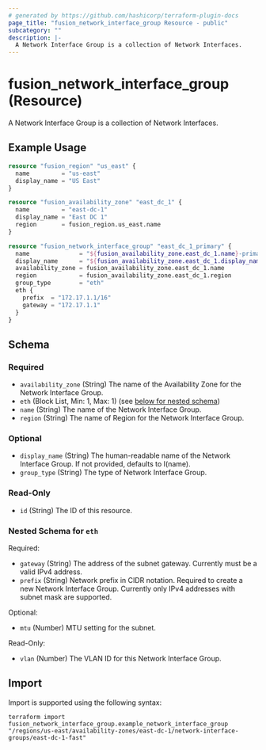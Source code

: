 ```yaml
---
# generated by https://github.com/hashicorp/terraform-plugin-docs
page_title: "fusion_network_interface_group Resource - public"
subcategory: ""
description: |-
  A Network Interface Group is a collection of Network Interfaces.
---
```


# fusion_network_interface_group (Resource)

A Network Interface Group is a collection of Network Interfaces.

## Example Usage

```terraform
resource "fusion_region" "us_east" {
  name         = "us-east"
  display_name = "US East"
}

resource "fusion_availability_zone" "east_dc_1" {
  name         = "east-dc-1"
  display_name = "East DC 1"
  region       = fusion_region.us_east.name
}

resource "fusion_network_interface_group" "east_dc_1_primary" {
  name              = "${fusion_availability_zone.east_dc_1.name}-primary"
  display_name      = "${fusion_availability_zone.east_dc_1.display_name} Primary NIG"
  availability_zone = fusion_availability_zone.east_dc_1.name
  region            = fusion_availability_zone.east_dc_1.region
  group_type        = "eth"
  eth {
    prefix  = "172.17.1.1/16"
    gateway = "172.17.1.1"
  }
}
```

<!-- schema generated by tfplugindocs -->
## Schema

### Required

- `availability_zone` (String) The name of the Availability Zone for the Network Interface Group.
- `eth` (Block List, Min: 1, Max: 1) (see [below for nested schema](#nestedblock--eth))
- `name` (String) The name of the Network Interface Group.
- `region` (String) The name of Region for the Network Interface Group.

### Optional

- `display_name` (String) The human-readable name of the Network Interface Group. If not provided, defaults to I(name).
- `group_type` (String) The type of Network Interface Group.

### Read-Only

- `id` (String) The ID of this resource.

<a id="nestedblock--eth"></a>
### Nested Schema for `eth`

Required:

- `gateway` (String) The address of the subnet gateway. Currently must be a valid IPv4 address.
- `prefix` (String) Network prefix in CIDR notation. Required to create a new Network Interface Group. Currently only IPv4 addresses with subnet mask are supported.

Optional:

- `mtu` (Number) MTU setting for the subnet.

Read-Only:

- `vlan` (Number) The VLAN ID for this Network Interface Group.

## Import

Import is supported using the following syntax:

```shell
terraform import fusion_network_interface_group.example_network_interface_group "/regions/us-east/availability-zones/east-dc-1/network-interface-groups/east-dc-1-fast"
```
